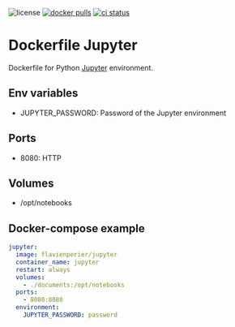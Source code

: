 ![license](https://badgen.net/github/license/flavien-perier/dockerfile-jupyter)
[![docker pulls](https://badgen.net/docker/pulls/flavienperier/jupyter)](https://hub.docker.com/r/flavienperier/jupyter)
[![ci status](https://badgen.net/github/checks/flavien-perier/dockerfile-jupyter)](https://github.com/flavien-perier/dockerfile-jupyter)

# Dockerfile Jupyter

Dockerfile for Python [Jupyter](https://jupyter.org/) environment.

## Env variables

- JUPYTER_PASSWORD: Password of the Jupyter environment

## Ports

- 8080: HTTP

## Volumes

- /opt/notebooks

## Docker-compose example

```yaml
jupyter:
  image: flavienperier/jupyter
  container_name: jupyter
  restart: always
  volumes:
    - ./documents:/opt/notebooks
  ports:
    - 8080:8080
  environment:
    JUPYTER_PASSWORD: password
```

